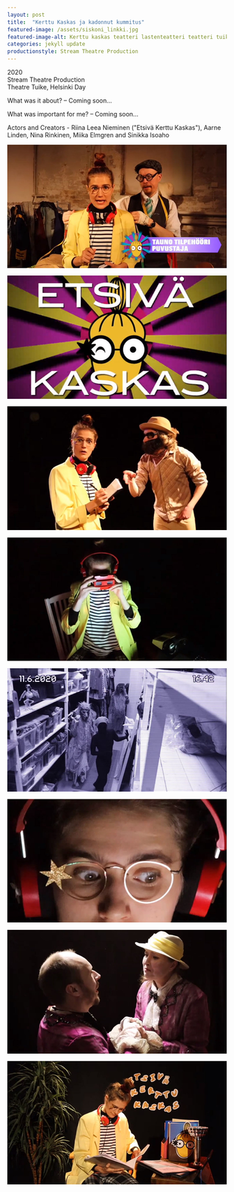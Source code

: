 ```yaml
---
layout: post
title:  "Kerttu Kaskas ja kadonnut kummitus"
featured-image: /assets/siskoni_linkki.jpg
featured-image-alt: Kerttu kaskas teatteri lastenteatteri teatteri tuike
categories: jekyll update
productionstyle: Stream Theatre Production
---
```

  2020  
  Stream Theatre Production   
  Theatre Tuike, Helsinki Day  
<p></p>
<div class="post-text-alone"> 
  What was it about? – Coming soon...  
<p></p>
  What was important for me? – Coming soon...   
</div>
<p></p>
  Actors and Creators - Riina Leea Nieminen ("Etsivä Kerttu Kaskas"), Aarne Linden, Nina Rinkinen, Miika Elmgren and Sinikka Isoaho   


![alt text](/assets/projects/kaskas1.jpg)  

![alt text](/assets/projects/kaskas2.jpg)  

![alt text](/assets/projects/kaskas3.jpg)  

![alt text](/assets/projects/kaskas4.jpg)  

![alt text](/assets/projects/kaskas5.jpg)  

![alt text](/assets/projects/kaskas6.jpg)  

![alt text](/assets/projects/kaskas7.jpg)  

![alt text](/assets/projects/kaskas8.jpg)  

